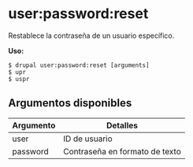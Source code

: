# user:password:reset
Restablece la contraseña de un usuario específico.

**Uso:**
```
$ drupal user:password:reset [arguments]
$ upr  
$ uspr  
```

## Argumentos disponibles
Argumento | Detalles
---------|-------------
user | ID de usuario
password | Contraseña en formato de texto
